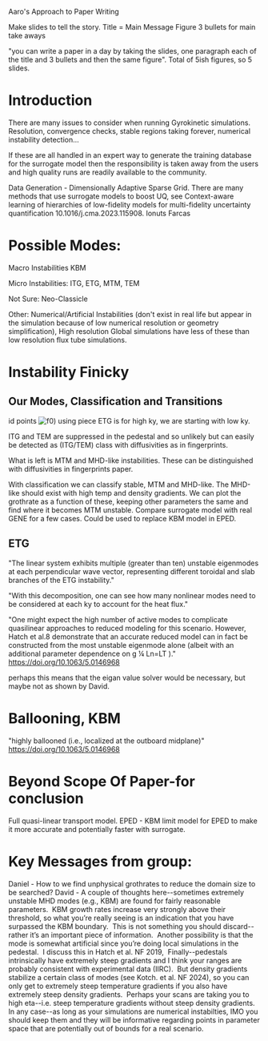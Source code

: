 Aaro's Approach to Paper Writing

Make slides to tell the story. 
Title = Main Message
Figure
3 bullets for main take aways

"you can write a paper in a day by taking the slides, one paragraph each of the title and 3 bullets and then the same figure". Total of 5ish figures, so 5 slides. 
# Introduction

There are many issues to consider when running Gyrokinetic simulations. Resolution, convergence checks, stable regions taking forever, numerical instability detection...

If these are all handled in an expert way to generate the training database for the surrogate model then the responsibility is taken away from the users and high quality runs are readily available to the community.

Data Generation - Dimensionally Adaptive Sparse Grid. 
There are many methods that use surrogate models to boost UQ, see Context-aware learning of hierarchies of low-fidelity models for multi-fidelity uncertainty quantification 10.1016/j.cma.2023.115908. Ionuts Farcas

# Possible Modes:
Macro Instabilities
KBM

Micro Instabilities:
ITG, ETG, MTM, TEM

Not Sure:
Neo-Classicle

Other:
Numerical/Artificial Instabilities (don't exist in real life but appear in the simulation because of low numerical resolution or geometry simplification), High resolution Global simulations have less of these than low resolution flux tube simulations.  


# Instability Finicky

## Our Modes, Classification and Transitions
id points ![f0](https://camo.githubusercontent.com/ea2a5d2501e08cd59cc0efdef8b58ac79761a672e63bc2d001b3c0f19f1a13b4/687474703a2f2f63686172742e617069732e676f6f676c652e636f6d2f63686172743f6368743d74782663686c3d253543766563253742782537445f6a253230253543696e253230253542302532432532303125354425354532)) using piece
ETG is for high ky, we are starting with low ky.

ITG and TEM are suppressed in the pedestal and so unlikely but can easily be detected as (ITG/TEM) class with diffusivities as in fingerprints.

What is left is MTM and MHD-like instabilities. These can be distinguished with diffusivities in fingerprints paper. 

With classification we can classify stable, MTM and MHD-like. The MHD-like should exist with high temp and density gradients. We can plot the grothrate as a function of these, keeping other parameters the same and find where it becomes MTM unstable. Compare surrogate model with real GENE for a few cases. Could be used to replace KBM model in EPED. 

## ETG
"The linear system exhibits multiple (greater than ten) unstable eigenmodes at each perpendicular wave vector, representing different toroidal and slab branches of the ETG instability."

"With this decomposition, one can see how many nonlinear modes need to be considered at each ky to account for the heat flux."

"One might expect the high number of active modes to complicate quasilinear approaches to reduced modeling for this scenario. However, Hatch et al.8 demonstrate that an accurate reduced model can in fact be constructed from the most unstable eigenmode alone (albeit with an additional parameter dependence on g ¼ Ln=LT )."
https://doi.org/10.1063/5.0146968

perhaps this means that the eigan value solver would be necessary, but maybe not as shown by David. 

# Ballooning, KBM
"highly ballooned (i.e., localized at the outboard midplane)"
https://doi.org/10.1063/5.0146968
# Beyond Scope Of Paper-for conclusion

Full quasi-linear transport model.
EPED - KBM limit model for EPED to make it more accurate and potentially faster with surrogate. 

# Key Messages from group:
Daniel - How to we find unphysical grothrates to reduce the domain size to be searched?
David - A couple of thoughts here--sometimes extremely unstable MHD modes (e.g., KBM) are found for fairly reasonable parameters.  KBM growth rates increase very strongly above their threshold, so what you’re really seeing is an indication that you have surpassed the KBM boundary.  This is not something you should discard--rather it’s an important piece of information.  Another possibility is that the mode is somewhat artificial since you’re doing local simulations in the pedestal.  I discuss this in Hatch et al. NF 2019,  Finally--pedestals intrinsically have extremely steep gradients and I think your ranges are probably consistent with experimental data (IIRC).  But density gradients stabilize a certain class of modes (see Kotch. et al. NF 2024), so you can only get to extremely steep temperature gradients if you also have extremely steep density gradients.  Perhaps your scans are taking you to high eta--i.e. steep temperature gradients without steep density gradients.  In any case--as long as your simulations are numerical instabilties, IMO you should keep them and they will be informative regarding points in parameter space that are potentially out of bounds for a real scenario.